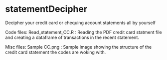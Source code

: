 # statementDecipher
Decipher your credit card or chequing account statements all by yourself

Code files: 
Read_statement_CC.R : Reading the PDF credit card statment file and creating a dataframe of transactions in the recent statement.



Misc files:
Sample CC.png : Sample image showing the structure of the credit card statement the codes are woking with.  
